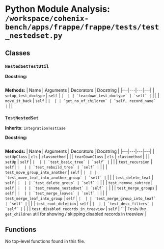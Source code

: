 # Python Module Analysis: `/workspace/cohenix-bench/apps/frappe/frappe/tests/test_nestedset.py`

## Classes

### `NestedSetTestUtil`


**Docstring:**
```

```

**Methods:**
| Name | Arguments | Decorators | Docstring |
|---|---|---|---|
| `setup_test_doctype` | `self` | `` |  |
| `teardown_test_doctype` | `self` | `` |  |
| `move_it_back` | `self` | `` |  |
| `get_no_of_children` | `self, record_name` | `` |  |


### `TestNestedSet`
**Inherits:** `IntegrationTestCase`


**Docstring:**
```

```

**Methods:**
| Name | Arguments | Decorators | Docstring |
|---|---|---|---|
| `setUpClass` | `cls` | `classmethod` |  |
| `tearDownClass` | `cls` | `classmethod` |  |
| `setUp` | `self` | `` |  |
| `test_basic_tree` | `self` | `` |  |
| `test_recursion` | `self` | `` |  |
| `test_rebuild_tree` | `self` | `` |  |
| `test_move_group_into_another` | `self` | `` |  |
| `test_move_leaf_into_another_group` | `self` | `` |  |
| `test_delete_leaf` | `self` | `` |  |
| `test_delete_group` | `self` | `` |  |
| `test_remove_subtree` | `self` | `` |  |
| `test_rename_nestedset` | `self` | `` |  |
| `test_merge_groups` | `self` | `` |  |
| `test_merge_leaves` | `self` | `` |  |
| `test_merge_leaf_into_group` | `self` | `` |  |
| `test_merge_group_into_leaf` | `self` | `` |  |
| `test_root_deletion` | `self` | `` |  |
| `test_desc_filters` | `self` | `` |  |
| `test_disabled_records_in_treeview` | `self` | `` | Tests the `get_children` util for showing / skipping disabled records in treeview |





## Functions

No top-level functions found in this file.
